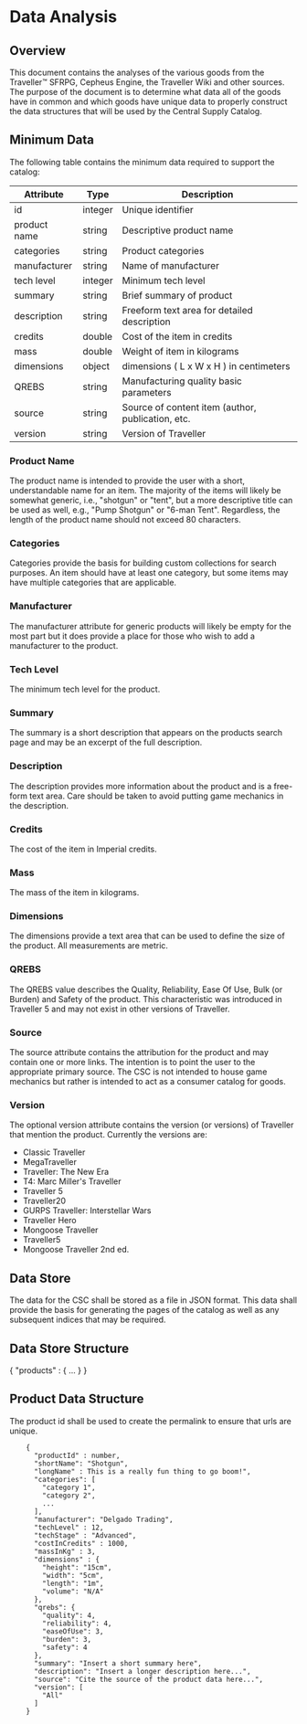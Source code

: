 # Data Analysis

## Overview

This document contains the analyses of the various goods from the Traveller&trade; SFRPG, Cepheus Engine, the Traveller Wiki and other sources. The purpose of the document is to determine what data all of the goods have in common and which goods have unique data to properly construct the data structures that will be used by the Central Supply Catalog.

## Minimum Data

The following table contains the minimum data required to support the catalog:

| Attribute | Type | Description |
| ---- | ---- | ---- |
| id | integer | Unique identifier |
| product name | string | Descriptive product name |
| categories | string | Product categories |
| manufacturer | string | Name of manufacturer |
| tech level | integer | Minimum tech level |
| summary | string | Brief summary of product |
| description | string | Freeform text area for detailed description |
| credits | double | Cost of the item in credits |
| mass | double | Weight of item in kilograms |
| dimensions | object | dimensions ( L x W x H ) in centimeters |
| QREBS | string | Manufacturing quality basic parameters |
| source | string | Source of content item (author, publication, etc.|
| version | string | Version of Traveller |

### Product Name

The product name is intended to provide the user with a short, understandable name for an item. The majority of the items will likely be somewhat generic, i.e., "shotgun" or "tent", but a more descriptive title can be used as well, e.g., "Pump Shotgun" or "6-man Tent". Regardless, the length of the product name should not exceed 80 characters.

### Categories

Categories provide the basis for building custom collections for search purposes. An item should have at least one category, but some items may have multiple categories that are applicable.

### Manufacturer

The manufacturer attribute for generic products will likely be empty for the most part but it does provide a place for those who wish to add a manufacturer to the product.

### Tech Level

The minimum tech level for the product.

### Summary

The summary is a short description that appears on the products search page and may be an excerpt of the full description.

### Description

The description provides more information about the product and is a free-form text area. Care should be taken to avoid putting game mechanics in the description.

### Credits

The cost of the item in Imperial credits.

### Mass

The mass of the item in kilograms.

### Dimensions

The dimensions provide a text area that can be used to define the size of the product. All measurements are metric.

### QREBS

The QREBS value describes the Quality, Reliability, Ease Of Use, Bulk (or Burden) and Safety of the product. This characteristic was introduced in Traveller 5 and may not exist in other versions of Traveller.

### Source

The source attribute contains the attribution for the product and may contain one or more links. The intention is to point the user to the appropriate primary source. The CSC is not intended to house game mechanics but rather is intended to act as a consumer catalog for goods.

### Version

The optional version attribute contains the version (or versions) of Traveller that mention the product.  Currently the versions are:

* Classic Traveller
* MegaTraveller
* Traveller: The New Era
* T4: Marc Miller's Traveller
* Traveller 5
* Traveller20
* GURPS Traveller: Interstellar Wars
* Traveller Hero
* Mongoose Traveller
* Traveller5
* Mongoose Traveller 2nd ed.


## Data Store

The data for the CSC shall be stored as a file in JSON format. This data shall provide the basis for generating the pages of the catalog as well as any subsequent indices that may be required.

## Data Store Structure

{
  "products" : {
    ...
  }
}

## Product Data Structure

The product id shall be used to create the permalink to ensure that urls are unique.

```
    {
      "productId" : number,
      "shortName": "Shotgun",
      "longName" : This is a really fun thing to go boom!",
      "categories": [
        "category 1",
        "category 2",
        ...
      ],
      "manufacturer": "Delgado Trading",
      "techLevel" : 12,
      "techStage" : "Advanced",
      "costInCredits" : 1000,
      "massInKg" : 3,
      "dimensions" : {
        "height": "15cm",
        "width": "5cm",
        "length": "1m",
        "volume": "N/A"
      },
      "qrebs": {
        "quality": 4,
        "reliability": 4,
        "easeOfUse": 3,
        "burden": 3,
        "safety": 4
      },
      "summary": "Insert a short summary here",
      "description": "Insert a longer description here...",
      "source": "Cite the source of the product data here...",
      "version": [
        "All"
      ]
    }
```